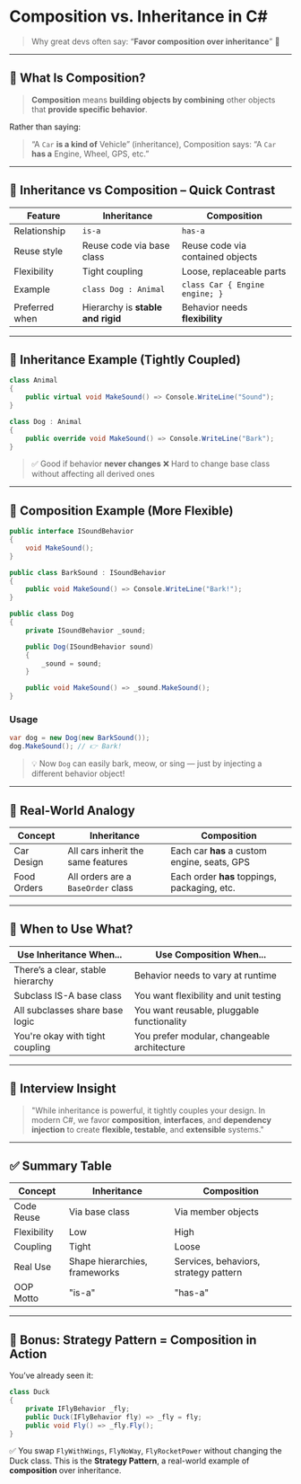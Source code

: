 # **Composition vs. Inheritance in C#**

> Why great devs often say: “**Favor composition over inheritance**” 🧠

---

## 🧠 What Is Composition?

> **Composition** means **building objects by combining** other objects that **provide specific behavior**.

Rather than saying:

> “A `Car` **is a kind of** Vehicle” (inheritance),
> Composition says:
> “A `Car` **has a** Engine, Wheel, GPS, etc.”

---

## 🎯 Inheritance vs Composition – Quick Contrast

| Feature        | Inheritance                       | Composition                      |
| -------------- | --------------------------------- | -------------------------------- |
| Relationship   | `is-a`                            | `has-a`                          |
| Reuse style    | Reuse code via base class         | Reuse code via contained objects |
| Flexibility    | Tight coupling                    | Loose, replaceable parts         |
| Example        | `class Dog : Animal`              | `class Car { Engine engine; }`   |
| Preferred when | Hierarchy is **stable and rigid** | Behavior needs **flexibility**   |

---

## 🔁 Inheritance Example (Tightly Coupled)

```csharp
class Animal
{
    public virtual void MakeSound() => Console.WriteLine("Sound");
}

class Dog : Animal
{
    public override void MakeSound() => Console.WriteLine("Bark");
}
```

> ✅ Good if behavior **never changes**
> ❌ Hard to change base class without affecting all derived ones

---

## 🧩 Composition Example (More Flexible)

```csharp
public interface ISoundBehavior
{
    void MakeSound();
}

public class BarkSound : ISoundBehavior
{
    public void MakeSound() => Console.WriteLine("Bark!");
}

public class Dog
{
    private ISoundBehavior _sound;

    public Dog(ISoundBehavior sound)
    {
        _sound = sound;
    }

    public void MakeSound() => _sound.MakeSound();
}
```

### Usage

```csharp
var dog = new Dog(new BarkSound());
dog.MakeSound(); // 👉 Bark!
```

> 💡 Now `Dog` can easily bark, meow, or sing — just by injecting a different behavior object!

---

## 🧰 Real-World Analogy

| Concept     | Inheritance                        | Composition                                  |
| ----------- | ---------------------------------- | -------------------------------------------- |
| Car Design  | All cars inherit the same features | Each car **has** a custom engine, seats, GPS |
| Food Orders | All orders are a `BaseOrder` class | Each order **has** toppings, packaging, etc. |

---

## 💎 When to Use What?

| Use Inheritance When...           | Use Composition When...                     |
| --------------------------------- | ------------------------------------------- |
| There’s a clear, stable hierarchy | Behavior needs to vary at runtime           |
| Subclass IS-A base class          | You want flexibility and unit testing       |
| All subclasses share base logic   | You want reusable, pluggable functionality  |
| You're okay with tight coupling   | You prefer modular, changeable architecture |

---

## 🧠 Interview Insight

> "While inheritance is powerful, it tightly couples your design. In modern C#, we favor **composition**, **interfaces**, and **dependency injection** to create **flexible, testable**, and **extensible** systems."

---

## ✅ Summary Table

| Concept     | Inheritance                   | Composition                           |
| ----------- | ----------------------------- | ------------------------------------- |
| Code Reuse  | Via base class                | Via member objects                    |
| Flexibility | Low                           | High                                  |
| Coupling    | Tight                         | Loose                                 |
| Real Use    | Shape hierarchies, frameworks | Services, behaviors, strategy pattern |
| OOP Motto   | "is-a"                        | "has-a"                               |

---

## 🧪 Bonus: Strategy Pattern = Composition in Action

You’ve already seen it:

```csharp
class Duck
{
    private IFlyBehavior _fly;
    public Duck(IFlyBehavior fly) => _fly = fly;
    public void Fly() => _fly.Fly();
}
```

✅ You swap `FlyWithWings`, `FlyNoWay`, `FlyRocketPower` without changing the Duck class.
This is the **Strategy Pattern**, a real-world example of **composition** over inheritance.
